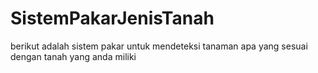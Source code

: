 # SistemPakarJenisTanah
berikut adalah sistem pakar untuk mendeteksi tanaman apa yang sesuai dengan tanah yang anda miliki
